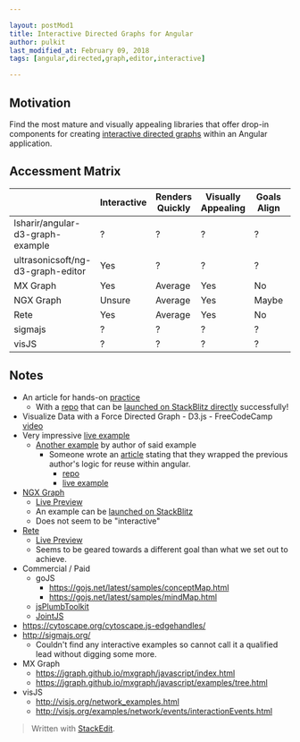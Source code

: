 ```yaml
---

layout: postMod1
title: Interactive Directed Graphs for Angular
author: pulkit
last_modified_at: February 09, 2018
tags: [angular,directed,graph,editor,interactive]

---
```


## Motivation

Find the most mature and visually appealing libraries that offer drop-in components for creating <u>interactive directed graphs</u> within an Angular application.

## Accessment Matrix

| | Interactive | Renders Quickly | Visually Appealing | Goals Align | Free |
|-|-|-|-|-|-|
| lsharir/angular-d3-graph-example | ? | ? | ? | ? | ? |
| ultrasonicsoft/ng-d3-graph-editor| Yes | ? | ? | ? | ? |
| MX Graph | Yes | Average | Yes | No | Maybe |
| NGX Graph | Unsure | Average | Yes | Maybe | Maybe |
| Rete | Yes | Average | Yes | No | Maybe |
| sigmajs | ? | ? | ? | ? | ? |
| visJS | ? | ? | ? | ? | ? |

## Notes

* An article for hands-on [practice](https://medium.com/netscape/visualizing-data-with-angular-and-d3-209dde784aeb)
  * With a [repo](https://github.com/lsharir/angular-d3-graph-example) that can be [launched on StackBlitz directly](https://stackblitz.com/github/lsharir/angular-d3-graph-example) successfully!
* Visualize Data with a Force Directed Graph - D3.js - FreeCodeCamp [video](https://www.youtube.com/watch?v=cJ6NdluzEG8)
* Very impressive [live example](http://bl.ocks.org/rkirsling/5001347)
  * [Another example](http://rkirsling.github.io/modallogic/) by author of said example
    * Someone wrote an [article](https://medium.com/@balramchavan/building-d3-force-graph-editor-angular-7-a9d5cd3cbc97) stating that they wrapped the previous author's logic for reuse within angular.
      * [repo](https://github.com/ultrasonicsoft/ng-d3-graph-editor)
      * [live example](http://d3-graph-editor.surge.sh/)
* [NGX Graph](https://github.com/swimlane/ngx-graph)
	* [Live Preview](https://swimlane.github.io/ngx-graph)
	* An example can be [launched on StackBlitz](https://stackblitz.com/edit/ngx-graph-simple-example)
	* Does not seem to be "interactive"
* [Rete](https://github.com/retejs/rete)
  * [Live Preview](https://codesandbox.io/embed/9jp88p1jpy?view=preview)
  * Seems to be geared towards a different goal than what we set out to achieve.
* Commercial / Paid
	* goJS
	  * https://gojs.net/latest/samples/conceptMap.html
	  * https://gojs.net/latest/samples/mindMap.html
	* [jsPlumbToolkit](https://jsplumbtoolkit.com/community/demo/animation/index.html)
	* [JointJS](http://resources.jointjs.com/demos/shortest-path)
* https://cytoscape.org/cytoscape.js-edgehandles/
* http://sigmajs.org/
	* Couldn't find any interactive examples so cannot call it a qualified lead without digging some more.
* MX Graph
	* https://jgraph.github.io/mxgraph/javascript/index.html
    * https://jgraph.github.io/mxgraph/javascript/examples/tree.html
* visJS
  * http://visjs.org/network_examples.html
  * http://visjs.org/examples/network/events/interactionEvents.html


> Written with [StackEdit](https://stackedit.io/).
<!--stackedit_data:
eyJoaXN0b3J5IjpbODQ1MDEwNjY1LDE1MDMwNjMxOTksMTk4Nz
g3ODUwMSwtMTIyNjc4MDUwMl19
-->